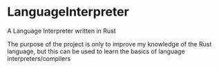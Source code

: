 # LanguageInterpreter
A Language Interpreter written in Rust

The purpose of the project is only to improve my knowledge of the Rust language, but this can be used to learn the basics of language interpreters/compilers
